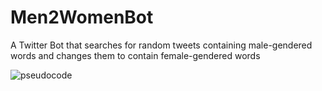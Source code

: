 # Men2WomenBot
A Twitter Bot that searches for random tweets containing male-gendered words and changes them to contain female-gendered words

![pseudocode](https://cloud.githubusercontent.com/assets/10643705/17008129/889864c8-4ebc-11e6-90e4-5dc3df75101f.png)
